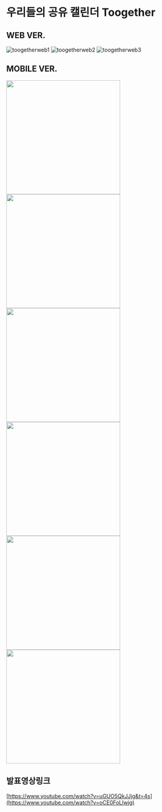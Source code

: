 # 우리들의 공유 캘린더 Toogether

## WEB VER.
![toogetherweb1](https://github.com/YUNDAEW0N/Team3_PintOs/assets/155865459/4a4f371d-be69-4866-ace0-c8c15960185a)
![toogetherweb2](https://github.com/YUNDAEW0N/Team3_PintOs/assets/155865459/958bc488-e788-418b-92b2-6e9225f127ae)
![toogetherweb3](https://github.com/YUNDAEW0N/Team3_PintOs/assets/155865459/ad546a97-87a4-49a1-9b31-60f932fdd262)

## MOBILE VER.

<img src="https://github.com/YUNDAEW0N/JUNGLE_TOGHETER/assets/155865459/4ae5d756-5c0e-4355-9b78-b2e348965308" height="300em" /><img src="https://github.com/YUNDAEW0N/JUNGLE_TOGHETER/assets/155865459/83d4b81f-f2d6-4444-8aee-74f400824f2e" height="300em" /><img src="https://github.com/YUNDAEW0N/JUNGLE_TOGHETER/assets/155865459/f13838be-e903-4f1c-882e-46b0b6a4a2eb" height="300em" />
<img src="https://github.com/YUNDAEW0N/JUNGLE_TOGHETER/assets/155865459/8522b1b1-98d4-4a56-a968-b911517d84af" height="300em" /><img src="https://github.com/YUNDAEW0N/JUNGLE_TOGHETER/assets/155865459/b7fe9399-d0cc-4ff2-b3ea-366b516159b5" height="300em" /> <img src="https://github.com/YUNDAEW0N/JUNGLE_TOGHETER/assets/155865459/397612a5-d2c4-4485-bf0c-b4885f9018d2" height="300em"/>






## 발표영상링크
[https://www.youtube.com/watch?v=uGUO5QkJJjg&t=4s](https://www.youtube.com/watch?v=oCE0FoLIwjg)
